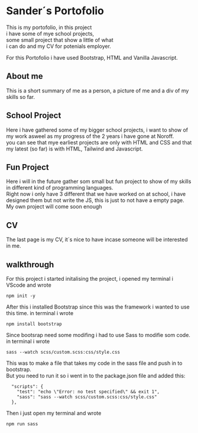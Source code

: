 # Sander´s Portofolio

This is my portofolio, in this project  
i have some of mye school projects,  
some small project that show a little of what  
i can do and my CV for potenials employer.

For this Portofolio i have used Bootstrap, HTML and Vanilla Javascript.

## About me
 This is a short summary of me as a person, a picture of me and a div of my skills so far.

## School Project
 Here i have gathered some of my bigger school projects, i want to show of my work asweel as my progress of the 2 years i have gone at Noroff.  
 you can see that mye earliest projects are only with HTML and CSS and that my latest (so far) is with HTML, Tailwind and Javascript.

## Fun Project
 Here i will in the future gather som small but fun project to show of my skills in different kind of programming languages.  
 Right now i only have 3 different that we have worked on at school, i have designed them but not write the JS, this is just to not have a empty page.  
 My own project will come soon enough

## CV
The last page is my CV, it´s nice to have incase someone will be interested in me.

## walkthrough

For this project i started initalising the project, i opened my terminal i VScode and wrote

````
npm init -y
````

After this i installed Bootstrap since this was the framework i wanted to use this time. in terminal i wrote 

````
npm install bootstrap 
````

Since bootsrap need some modifing i had to use Sass to modifie som code. in terminal i wrote

````
sass --watch scss/custom.scss:css/style.css
````

This was to make a file that takes my code in the sass file and push in to bootstrap.  
But you need to run it so i went in to the package.json file and added this:

````
  "scripts": {
    "test": "echo \"Error: no test specified\" && exit 1",
    "sass": "sass --watch scss/custom.scss:css/style.css"
  },
````

Then i just open my terminal and wrote

````
npm run sass
````

